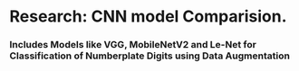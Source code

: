 # Research: CNN model Comparision.
### Includes Models like VGG, MobileNetV2 and Le-Net for Classification of Numberplate Digits using Data Augmentation
